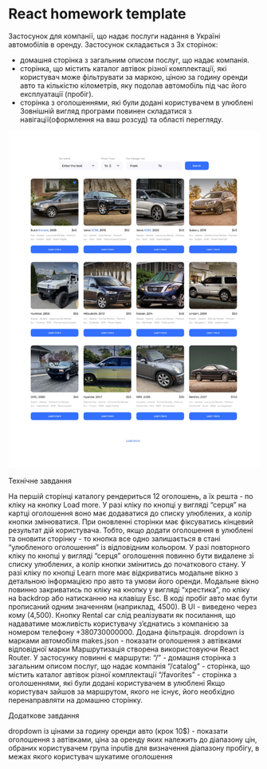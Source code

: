 # React homework template

Застосунок для компанії, що надає послуги надання в Україні автомобілів в
оренду. Застосунок складається з 3х сторінок:

- домашня сторінка з загальним описом послуг, що надає компанія.
- сторінка, що містить каталог автівок різної комплектації, які користувач може
  фільтрувати за маркою, ціною за годину оренди авто та кількістю кілометрів,
  яку подолав автомобіль під час його експлуатації (пробіг).
- сторінка з оголошеннями, які були додані користувачем в улюблені Зовнішній
  вигляд програми повинен складатися з навігації(оформлення на ваш розсуд) та
  області перегляду.

![Alt text](src/images/template.jpg)

Технічне завдання

На першій сторінці каталогу рендериться 12 оголошень, а їх решта - по кліку на
кнопку Load more. У разі кліку по кнопці у вигляді “серця” на картці оголошення
воно має додаватися до списку улюблених, а колір кнопки змінюватися. При
оновленні сторінки має фіксуватись кінцевий результат дій користувача. Тобто,
якщо додати оголошення в улюблені та оновити сторінку - то кнопка все одно
залишається в стані “улюбленого оголошення” із відповідним кольором. У разі
повторного кліку по кнопці у вигляді “серця” оголошення повинно бути видалене зі
списку улюблених, а колір кнопки змінитись до початкового стану. У разі кліку по
кнопці Learn more має відкриватись модальне вікно з детальною інформацією про
авто та умови його оренди. Модальне вікно повинно закриватись по кліку на кнопку
у вигляді “хрестика”, по кліку на backdrop або натисканню на клавішу Esc. В коді
пробіг авто має бути прописаний одним значенням (наприклад, 4500). В UI -
виведено через кому (4,500). Кнопку Rental car слід реалізувати як посилання, що
надаватиме можливість користувачу зʼєднатись з компанією за номером телефону
+380730000000. Додана фільтрація. dropdown із марками автомобіля makes.json -
показати оголошення з автівками відповідної марки Маршрутизація створена
використовуючи React Router. У застосунку повинні є маршрути: “/” - домашня
сторінка з загальним описом послуг, що надає компанія “/catalog” - сторінка, що
містить каталог автівок різної комплектації “/favorites” - сторінка з
оголошеннями, які були додані користувачем в улюблені Якщо користувач зайшов за
маршрутом, якого не існує, його необхідно перенаправляти на домашню сторінку.

Додаткове завдання

dropdown із цінами за годину оренди авто (крок 10$) - показати оголошення з
автівками, ціна за оренду яких належить до діапазону цін, обраних користувачем
група inputів для визначення діапазону пробігу, в межах якого користувач
шукатиме оголошення
